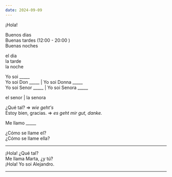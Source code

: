 ```yaml
---
date: 2024-09-09
---
```


¡Hola!

Buenos dias  
Buenas tardes (12:00 - 20:00 )  
Buenas noches  

el dia  
la tarde  
la noche  

Yo soi _____  
Yo soi Don _____  |  Yo soi Donna _____  
Yo soi Senor _____ |  Yo soi Senora _____  

el senor | la senora  

¿Qué tal?  => *wie geht's*  
Estoy bien, gracias. => *es geht mir gut, danke.*  

Me llamo _____

¿Cómo se llame el?  
¿Cómo se llame ella?  

---

¡Hola! ¿Qué tal?  
Me llama Marta, ¿y tú?  
¡Hola! Yo soi Alejandro.  

---

